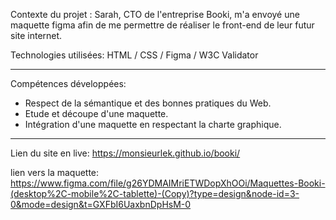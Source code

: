 Contexte du projet : Sarah, CTO de l'entreprise Booki, m'a envoyé une maquette figma afin de me permettre de réaliser le front-end de leur futur site internet.

Technologies utilisées: HTML / CSS / Figma / W3C Validator

------------------

Compétences développées: 
- Respect de la sémantique et des bonnes pratiques du Web.
- Etude et découpe d'une maquette.
- Intégration d'une maquette en respectant la charte graphique.

-------------------

Lien du site en live: https://monsieurlek.github.io/booki/

lien vers la maquette: https://www.figma.com/file/g26YDMAIMriETWDopXhOOi/Maquettes-Booki-(desktop%2C-mobile%2C-tablette)-(Copy)?type=design&node-id=3-0&mode=design&t=GXFbI6UaxbnDpHsM-0
